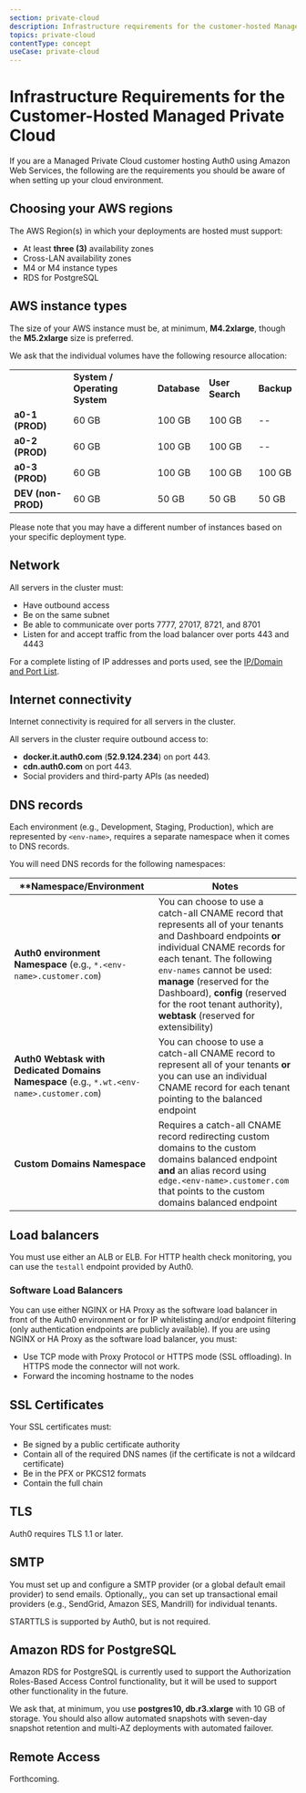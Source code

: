 ```yaml
---
section: private-cloud
description: Infrastructure requirements for the customer-hosted Managed Private Cloud
topics: private-cloud
contentType: concept
useCase: private-cloud
---
```

# Infrastructure Requirements for the Customer-Hosted Managed Private Cloud

If you are a Managed Private Cloud customer hosting Auth0 using Amazon Web Services, the following are the requirements you should be aware of when setting up your cloud environment.

## Choosing your AWS regions

The AWS Region(s) in which your deployments are hosted must support:

* At least **three (3)** availability zones
* Cross-LAN availability zones
* M4 or M4 instance types
* RDS for PostgreSQL

## AWS instance types

The size of your AWS instance must be, at minimum, **M4.2xlarge**, though the **M5.2xlarge** size is preferred.

We ask that the individual volumes have the following resource allocation:

<table class="table">
    <tr>
        <td></td>
        <td><b>System / Operating System<b></td>
        <td><b>Database<b></td>
        <td><b>User Search<b></td>
        <td><b>Backup<b></td>
    </tr>
    <tr>
        <td><b>a0-1 (PROD)<b></td>
        <td>60 GB</td>
        <td>100 GB</td>
        <td>100 GB</td>
        <td>--</td>
    </tr>
    <tr>
        <td><b>a0-2 (PROD)<b></td>
        <td>60 GB</td>
        <td>100 GB</td>
        <td>100 GB</td>
        <td>--</td>
    </tr>
    <tr>
        <td><b>a0-3 (PROD)<b></td>
        <td>60 GB</td>
        <td>100 GB</td>
        <td>100 GB</td>
        <td>100 GB</td>
    </tr>
    <tr>
        <td><b>DEV (non-PROD)<b></td>
        <td>60 GB</td>
        <td>50 GB</td>
        <td>50 GB</td>
        <td>50 GB</td>
    </tr>
</table>

Please note that you may have a different number of instances based on your specific deployment type.

## Network

All servers in the cluster must:

* Have outbound access
* Be on the same subnet
* Be able to communicate over ports 7777, 27017, 8721, and 8701
* Listen for and accept traffic from the load balancer over ports 443 and 4443

For a complete listing of IP addresses and ports used, see the [IP/Domain and Port List](/private-cloud/onboarding/managed-private-cloud/ip-domain-port-list).

## Internet connectivity

Internet connectivity is required for all servers in the cluster.

All servers in the cluster require outbound access to:
* **docker.it.auth0.com** (**52.9.124.234**) on port 443.
* **cdn.auth0.com** on port 443.
* Social providers and third-party APIs (as needed)

## DNS records

Each environment (e.g., Development, Staging, Production), which are represented by `<env-name>`, requires a separate namespace when it comes to DNS records.

You will need DNS records for the following namespaces:

| **Namespace/Environment | Notes |
| - | - |
| **Auth0 environment Namespace** (e.g., `*.<env-name>.customer.com`)| You can choose to use a catch-all CNAME record that represents all of your tenants and Dashboard endpoints **or** individual CNAME records for each tenant. The following `env-names` cannot be used: **manage** (reserved for the Dashboard), **config** (reserved for the root tenant authority), **webtask** (reserved for extensibility) |
| **Auth0 Webtask with Dedicated Domains Namespace** (e.g., `*.wt.<env-name>.customer.com`) | You can choose to use a catch-all CNAME record to represent all of your tenants **or** you can use an individual CNAME record for each tenant pointing to the balanced endpoint |
| **Custom Domains Namespace** | Requires a catch-all CNAME record redirecting custom domains to the custom domains balanced endpoint **and** an alias record using `edge.<env-name>.customer.com ` that points to the custom domains balanced endpoint |

## Load balancers

You must use either an ALB or ELB. For HTTP health check monitoring, you can use the `testall` endpoint provided by Auth0.

### Software Load Balancers

You can use either NGINX or HA Proxy as the software load balancer in front of the Auth0 environment or for IP whitelisting and/or endpoint filtering (only authentication endpoints are publicly available). If you are using NGINX or HA Proxy as the software load balancer, you must:

* Use TCP mode with Proxy Protocol or HTTPS mode (SSL offloading). In HTTPS mode the connector will not work.
* Forward the incoming hostname to the nodes

## SSL Certificates

Your SSL certificates must:

* Be signed by a public certificate authority
* Contain all of the required DNS names (if the certificate is not a wildcard certificate)
* Be in the PFX or PKCS12 formats
* Contain the full chain

## TLS

Auth0 requires TLS 1.1 or later.

## SMTP

You must set up and configure a SMTP provider (or a global default email provider) to send emails. Optionally,, you can set up transactional email providers (e.g., SendGrid, Amazon SES, Mandrill) for individual tenants.

STARTTLS is supported by Auth0, but is not required.

## Amazon RDS for PostgreSQL

Amazon RDS for PostgreSQL is currently used to support the Authorization Roles-Based Access Control functionality, but it will be used to support other functionality in the future.

We ask that, at minimum, you use **postgres10, db.r3.xlarge** with 10 GB of storage. You should also allow automated snapshots with seven-day snapshot retention and multi-AZ deployments with automated failover.

## Remote Access

Forthcoming.